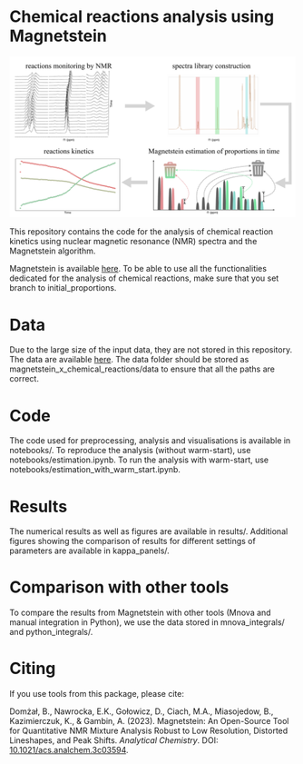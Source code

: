 # Chemical reactions analysis using Magnetstein
![main_workflow_final](https://github.com/BDomzal/magnetstein_x_chemical_reactions/blob/main/main_figure.png)

This repository contains the code for the analysis of chemical reaction kinetics using nuclear magnetic resonance (NMR) spectra and the Magnetstein algorithm. 

Magnetstein is available [here](https://github.com/BDomzal/magnetstein). To be able to use all the functionalities dedicated for the analysis of chemical reactions, make sure that you set branch to initial_proportions.

# Data

Due to the large size of the input data, they are not stored in this repository. The data are available [here](https://zenodo.org/records/14814657). The data folder should be stored as magnetstein_x_chemical_reactions/data to ensure that all the paths are correct.

# Code 

The code used for preprocessing, analysis and visualisations is available in notebooks/. To reproduce the analysis (without warm-start), use notebooks/estimation.ipynb. To run the analysis with warm-start, use notebooks/estimation_with_warm_start.ipynb.

# Results

The numerical results as well as figures are available in results/. Additional figures showing the comparison of results for different settings of parameters are available in kappa_panels/.

# Comparison with other tools

To compare the results from Magnetstein with other tools (Mnova and manual integration in Python), we use the data stored in mnova_integrals/ and python_integrals/.

# Citing 

If you use tools from this package, please cite:

Domżał, B., Nawrocka, E.K., Gołowicz, D., Ciach, M.A., Miasojedow, B., Kazimierczuk, K., & Gambin, A. (2023). Magnetstein: An Open-Source Tool for Quantitative NMR Mixture Analysis Robust to Low Resolution, Distorted Lineshapes, and Peak Shifts. _Analytical Chemistry_. DOI: [10.1021/acs.analchem.3c03594](https://doi.org/10.1021/acs.analchem.3c03594).
